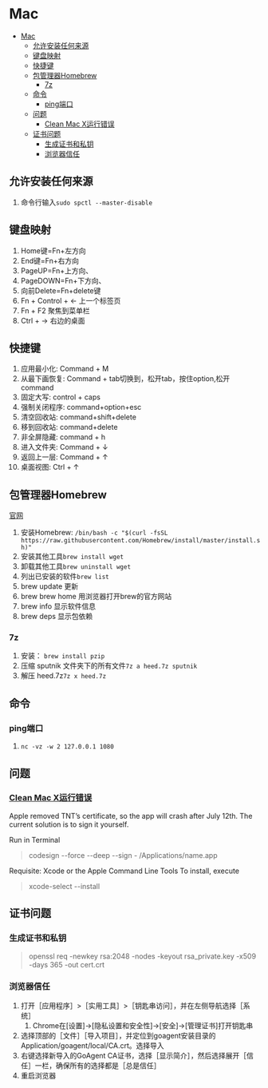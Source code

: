 # Mac

- [Mac](#mac)
  - [允许安装任何来源](#允许安装任何来源)
  - [键盘映射](#键盘映射)
  - [快捷键](#快捷键)
  - [包管理器Homebrew](#包管理器homebrew)
    - [7z](#7z)
  - [命令](#命令)
    - [ping端口](#ping端口)
  - [问题](#问题)
    - [Clean Mac X运行错误](#clean-mac-x运行错误)
  - [证书问题](#证书问题)
    - [生成证书和私钥](#生成证书和私钥)
    - [浏览器信任](#浏览器信任)


## 允许安装任何来源

1. 命令行输入`sudo spctl --master-disable`


## 键盘映射

1. Home键=Fn+左方向
2. End键=Fn+右方向
3. PageUP=Fn+上方向、
4. PageDOWN=Fn+下方向、
5. 向前Delete=Fn+delete键
6. Fn + Control + ← 上一个标签页
7. Fn + F2 聚焦到菜单栏
8. Ctrl + → 右边的桌面


## 快捷键

1. 应用最小化: Command + M
2. 从最下画恢复: Command + tab切换到，松开tab，按住option,松开command
3. 固定大写: control + caps
4. 强制关闭程序: command+option+esc
5. 清空回收站: command+shift+delete
6. 移到回收站: command+delete
7. 非全屏隐藏: command + h
8. 进入文件夹: Command + ↓ 
9. 返回上一层: Command + ↑ 
10. 桌面视图: Ctrl + ↑



## 包管理器Homebrew

[官网](https://brew.sh/index.html)

1. 安装Homebrew: `/bin/bash -c "$(curl -fsSL https://raw.githubusercontent.com/Homebrew/install/master/install.sh)"`
2. 安装其他工具`brew install wget`
3. 卸载其他工具`brew uninstall wget`
4. 列出已安装的软件`brew list`
5. brew update 更新
6. brew brew home 用浏览器打开brew的官方网站
7. brew info 显示软件信息
8. brew deps 显示包依赖

### 7z

1. 安装： `brew install pzip`
2. 压缩 sputnik 文件夹下的所有文件`7z a heed.7z sputnik`
3. 解压 heed.7z`7z x heed.7z`

## 命令

### ping端口

1. `nc -vz -w 2 127.0.0.1 1080`


## 问题

### [Clean Mac X运行错误](https://www.macbed.com/if-crashes-when-opening/)

Apple removed TNT’s certificate, so the app will crash after July 12th. The current solution is to sign it yourself.

Run in Terminal

> codesign --force --deep --sign - /Applications/name.app  

Requisite: Xcode or the Apple Command Line Tools
To install, execute

> xcode-select --install  

## 证书问题

### 生成证书和私钥

> openssl req -newkey rsa:2048 -nodes -keyout rsa_private.key -x509 -days 365 -out cert.crt

### 浏览器信任

1. 打开［应用程序］>［实用工具］>［钥匙串访问］，并在左侧导航选择［系统］
   1. Chrome在[设置]->[隐私设置和安全性]->[安全]->[管理证书]打开钥匙串
2. 选择顶部的［文件］［导入项目］，并定位到goagent安装目录的Application/goagent/local/CA.crt。选择导入
3. 右键选择新导入的GoAgent CA证书，选择［显示简介］，然后选择展开［信任］一栏，确保所有的选择都是［总是信任］
4. 重启浏览器